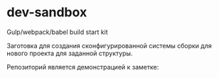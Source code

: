 # dev-sandbox
Gulp/webpack/babel build start kit

Заготовка для создания сконфигурированной системы сборки для нового проекта для заданной структуры.

Репозиторий является демонстрацией к заметке: 
